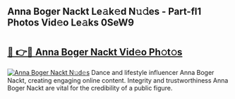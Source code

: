 ## Anna Boger Nackt Le𝚊k𝚎d N𝚞𝚍es - Part-fl1 Photos Vid𝚎o Le𝚊ks 0SeW9

# <h2><a href="http://fb4nuh.evod.top/?m=Anna+Boger+Nackt">🔗 👉🔴 Anna Boger Nackt Vid𝚎o Ph𝚘t𝚘s</a></h2>

[![Anna Boger Nackt N𝚞d𝚎s](https://i.imgur.com/8V9OHl7.gif)](http://fb4nuh.evod.top/?m=Anna+Boger+Nackt)
Dance and lifestyle influencer Anna Boger Nackt, creating engaging online content. Integrity and trustworthiness Anna Boger Nackt are vital for the credibility of a public figure. 
